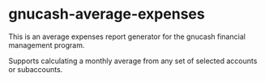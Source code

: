 # gnucash-average-expenses

This is an average expenses report generator for the gnucash financial management program.

Supports calculating a monthly average from any set of selected accounts or subaccounts.
